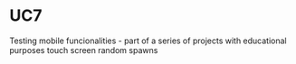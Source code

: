 # UC7
Testing mobile funcionalities - part of a series of projects with educational purposes
touch screen 
random spawns
